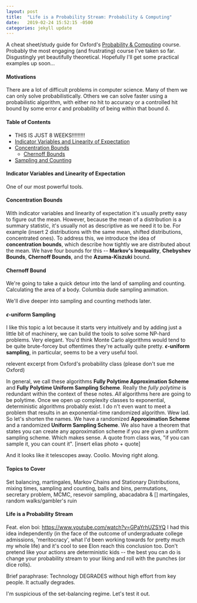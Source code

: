 ```yaml
---
layout: post
title:  "Life is a Probability Stream: Probability & Computing"
date:   2019-02-24 15:52:15 -0500
categories: jekyll update
---
```


<script type="text/x-mathjax-config">
  MathJax.Hub.Config({
    tex2jax: {
      inlineMath: [ ['$','$'], ["\\(","\\)"] ],
      processEscapes: true
    }
  });
</script>

<script type="text/javascript" async
  src="https://cdn.mathjax.org/mathjax/latest/MathJax.js?config=TeX-MML-AM_CHTML">
</script>

A cheat sheet/study guide for Oxford's <a href="https://www.cs.ox.ac.uk/people/elias.koutsoupias/pc2018-19/">Probability & Computing</a> course. Probably the most engaging (and frustrating) course I've taken so far. Disgustingly yet beautifully theoretical. Hopefully I'll get some practical examples up soon...

#### Motivations
There are a lot of difficult problems in computer science. Many of them we can only solve probabilistically. Others we can solve faster using a probabilistic algorithm, with either no hit to accuracy or a controlled hit bound by some error $\epsilon$ and probability of being within that bound $\delta$.

#### Table of Contents
* THIS IS JUST 8 WEEKS!!!!!!!!!
* <a href="">Indicator Variables and Linearity of Expectation</a>
* <a href="">Concentration Bounds</a>
	* <a href="">Chernoff Bounds</a>
* <a href="">Sampling and Counting</a>

#### Indicator Variables and Linearity of Expectation
One of our most powerful tools.

#### Concentration Bounds
With indicator variables and linearity of expectation it's usually pretty easy to figure out the mean. However, because the mean of a distribution is a summary statistic, it's usually not as descriptive as we need it to be. For example (insert 2 distributions with the same mean, shifted distributions, concentrated ones). To address this, we introduce the idea of **concentration bounds**, which describe how tightly we are distributed about the mean. We have four bounds for this -- **Markov's Inequality**, **Chebyshev Bounds**, **Chernoff Bounds**, and the **Azuma-Kiszuki** bound.

#### Chernoff Bound
We're going to take a quick detour into the land of sampling and counting. Calculating the area of a body. Columbia dude sampling animation.

We'll dive deeper into sampling and counting methods later.

#### $\epsilon$-uniform Sampling
I like this topic a lot because it starts very intuitively and by adding just a little bit of machinery, we can build the tools to solve some NP-hard problems. Very elegant. You'd think Monte Carlo algorithms would tend to be quite brute-forcey but oftentimes they're actually quite pretty. **$\epsilon$-uniform sampling**, in particular, seems to be a very useful tool.

relevent excerpt from Oxford's probability class (please don't sue me Oxford)

In general, we call these algorithms **Fully Polytime Approximation Scheme** and **Fully Polytime Uniform Sampling Scheme**. Really the *fully polytime* is redundant within the context of these notes. *All* algorithms here are going to be polytime. Once we open up complexity classes to exponential, deterministic algorithms probably exist. I do
n't even want to meet a problem that results in an exponential-time randomized algorithm. Wew lad. So let's shorten the names. We have a randomized **Approximation Scheme** and a randomized **Uniform Sampling Scheme**. We also have a theorem that states you can create any approximation scheme if you are given a uniform sampling scheme. Which makes sense. A quote from class was, "if you can sample it, you can count it". [insert elias photo + quote]

And it looks like it telescopes away. Coolio. Moving right along.

#### Topics to Cover
Set balancing, martingales, Markov Chains and Stationary Distributions, mixing times, sampling and counting, balls and bins, permutations, secretary problem, MCMC, resevoir sampling, abacadabra & [] martingales, random walks/gambler's ruin

#### Life is a Probability Stream
Feat. elon boi: https://www.youtube.com/watch?v=GPaYrhUZSYQ
I had this idea independently (in the face of the outcome of undergraduate college admissions, 'meritocracy', what I'd been working towards for pretty much my whole life) and it's cool to see Elon reach this conclusion too. Don't pretend like your actions are deterministic kids -- the best you can do is change your probability stream to your liking and roll with the punches (or dice rolls).

Brief paraphrase: Technology DEGRADES without high effort from key people. It actually degrades.

I'm suspicious of the set-balancing regime. Let's test it out.
